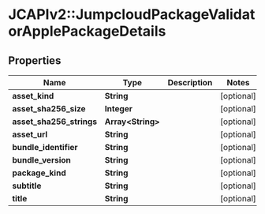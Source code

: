 # JCAPIv2::JumpcloudPackageValidatorApplePackageDetails

## Properties
Name | Type | Description | Notes
------------ | ------------- | ------------- | -------------
**asset_kind** | **String** |  | [optional] 
**asset_sha256_size** | **Integer** |  | [optional] 
**asset_sha256_strings** | **Array&lt;String&gt;** |  | [optional] 
**asset_url** | **String** |  | [optional] 
**bundle_identifier** | **String** |  | [optional] 
**bundle_version** | **String** |  | [optional] 
**package_kind** | **String** |  | [optional] 
**subtitle** | **String** |  | [optional] 
**title** | **String** |  | [optional] 

